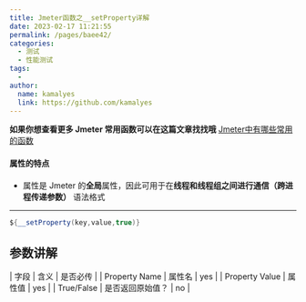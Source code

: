 ```yaml
---
title: Jmeter函数之__setProperty详解
date: 2023-02-17 11:21:55
permalink: /pages/baee42/
categories:
  - 测试
  - 性能测试
tags:
  - 
author: 
  name: kamalyes
  link: https://github.com/kamalyes
---
```

**如果你想查看更多 Jmeter 常用函数可以在这篇文章找找哦**
[Jmeter中有哪些常用的函数](./01.Jmeter中有哪些常用的函数.md)

#### 属性的特点

* 属性是 Jmeter 的**全局**属性，因此可用于在**线程和线程组之间进行通信（跨进程传递参数）**
语法格式

----

```java
${__setProperty(key,value,true)}
```

参数讲解
----

| 字段 | 含义 | 是否必传 |
| Property Name | 属性名 | yes |
| Property Value | 属性值 | yes |
| True/False | 是否返回原始值？ | no |
